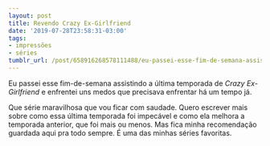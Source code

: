 ```yaml
---
layout: post
title: Revendo Crazy Ex-Girlfriend
date: '2019-07-28T23:58:31-03:00'
tags:
- impressões
- séries
tumblr_url: /post/658916268578111488/eu-passei-esse-fim-de-semana-assistindo-a-%C3%BAltima
---
```

Eu passei esse fim-de-semana assistindo a última temporada de _Crazy Ex-Girlfriend_ e enfrentei uns medos que precisava enfrentar há um tempo já.

Que série maravilhosa que vou ficar com saudade. Quero escrever mais sobre como essa última temporada foi impecável e como ela melhora a temporada anterior, que foi mais ou menos. Mas fica minha recomendação guardada aqui pra todo sempre. É uma das minhas séries favoritas.


